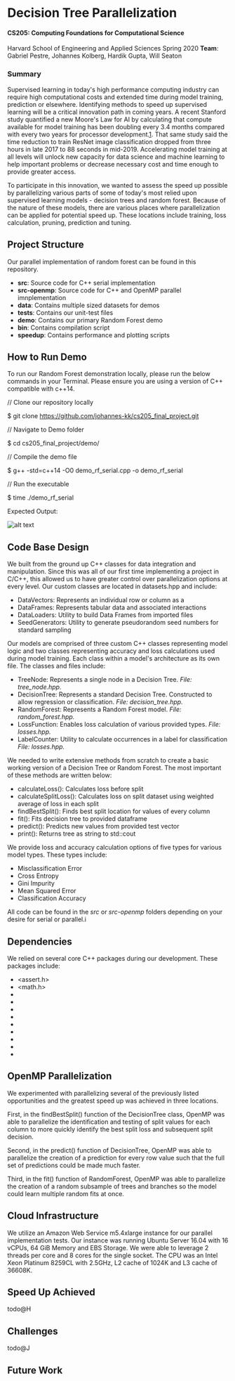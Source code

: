 # Decision Tree Parallelization
#### CS205: Computing Foundations for Computational Science
Harvard School of Engineering and Applied Sciences
Spring 2020
**Team**: Gabriel Pestre, Johannes Kolberg, Hardik Gupta, Will Seaton

### Summary
Supervised learning in today's high performance computing industry can require high computational costs and extended time during model training, prediction or elsewhere. Identifying methods to speed up supervised learning will be a critical innovation path in coming years. A recent Stanford study quantified a new Moore's Law for AI by calculating that compute available for model training has been doubling every 3.4 months compared with every two years for processor development.[1](https://www.computerweekly.com/news/252475371/Stanford-University-finds-that-AI-is-outpacing-Moores-Law "Computer Weekly"). That same study said the time reduction to train ResNet image classification dropped from three hours in late 2017 to 88 seconds in mid-2019. Accelerating model training at all levels will unlock new capacity for data science and machine learning to help important problems or decrease necessary cost and time enough to provide greater access.

To participate in this innovation, we wanted to assess the speed up possible by parallelizing various parts of some of today's most relied upon supervised learning models - decision trees and random forest. Because of the nature of these models, there are various places where parallelization can be applied for potential speed up. These locations include training, loss calculation, pruning, prediction and tuning. 

## Project Structure
Our parallel implementation of random forest can be found in this repository.
- **src**: Source code for C++ serial implementation
- **src-openmp**: Source code for C++ and OpenMP parallel imnplementation
- **data**: Contains multiple sized datasets for demos
- **tests**: Contains our unit-test files
- **demo**: Contains our primary Random Forest demo
- **bin**: Contains compilation script
- **speedup**: Contains performance and plotting scripts

## How to Run Demo
To run our Random Forest demonstration locally, please run the below commands in your Terminal. Please ensure you are using a version of C++ compatible with c++14.

// Clone our repository locally

$ git clone https://github.com/johannes-kk/cs205_final_project.git

// Navigate to Demo folder

$ cd cs205_final_project/demo/

// Compile the demo file

$ g++ -std=c++14 -O0 demo_rf_serial.cpp -o demo_rf_serial

// Run the executable

$ time ./demo_rf_serial

Expected Output:

![alt text](https://github.com/johannes-kk/cs205_final_project/blob/readme/demo/RF_Serial_Demo.png "Output Preview")

## Code Base Design
We built from the ground up C++ classes for data integration and manipulation. Since this was all of our first time implementing a project in C/C++, this allowed us to have greater control over parallelization options at every level. Our custom classes are located in datasets.hpp and include:
- DataVectors: Represents an individual row or column as a <vector>
- DataFrames: Represents tabular data and associated interactions
- DataLoaders: Utility to build Data Frames from imported files
- SeedGenerators: Utility to generate pseudorandom seed numbers for standard sampling

Our models are comprised of three custom C++ classes representing model logic and two classes representing accuracy and loss calculations used during model training. Each class within a model's architecture as its own file. The classes and files include:
- TreeNode: Represents a single node in a Decision Tree. *File: tree_node.hpp.*
- DecisionTree: Represents a standard Decision Tree. Constructed to allow regression or classification. *File: decision_tree.hpp.*
- RandomForest: Represents a Random Forest model. *File: random_forest.hpp.*
- LossFunction: Enables loss calculation of various provided types. *File: losses.hpp.*
- LabelCounter: Utility to calculate occurrences in a label for classification *File: losses.hpp.*

We needed to write extensive methods from scratch to create a basic working version of a Decision Tree or Random Forest. The most important of these methods are written below:
- calculateLoss(): Calculates loss before split
- calculateSplitLoss(): Calculates loss on split dataset using weighted average of loss in each split
- findBestSplit(): Finds best split location for values of every column
- fit(): Fits decision tree to provided dataframe
- predict(): Predicts new values from provided test vector
- print(): Returns tree as string to std::cout

We provide loss and accuracy calculation options of five types for various model types. These types include:
- Misclassification Error
- Cross Entropy
- Gini Impurity
- Mean Squared Error
- Classification Accuracy

All code can be found in the *src* or *src-openmp* folders depending on your desire for serial or parallel.i

## Dependencies
We relied on several core C++ packages during our development. These packages include:
- <assert.h>
- <math.h>
- <cmath>
- <iostream>
- <fstream>
- <sstream>
- <iomanip>
- <vector>
- <random>
- <algorithm>
- <string>

## OpenMP Parallelization
We experimented with parallelizing several of the previously listed opportunities and the greatest speed up was achieved in three locations.

First, in the findBestSplit() function of the DecisionTree class, OpenMP was able to parallelize the identification and testing of split values for each column to more quickly identify the best split loss and subsequent split decision.

Second, in the predict() function of DecisionTree, OpenMP was able to parallelize the creation of a prediction for every row value such that the full set of predictions could be made much faster.

Third, in the fit() function of RandomForest, OpenMP was able to parallelize the creation of a random subsample of trees and branches so the model could learn multiple random fits at once. 

## Cloud Infrastructure
We utilize an Amazon Web Service m5.4xlarge instance for our parallel implementation tests. Our instance was running Ubuntu Server 16.04 with 16 vCPUs, 64 GiB Memory and EBS Storage. We were able to leverage 2 threads per core and 8 cores for the single socket. The CPU was an Intel Xeon Platinum 8259CL with 2.5GHz, L2 cache of 1024K and L3 cache of 36608K.

## Speed Up Achieved
todo@H

## Challenges
todo@J

## Future Work 
